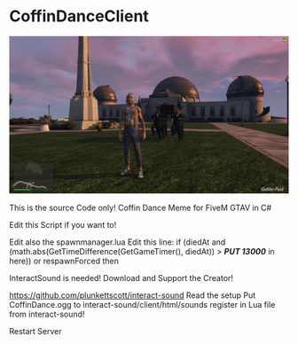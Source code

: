 # CoffinDanceClient

![main](Demo/main.gif)

This is the source Code only!
Coffin Dance Meme for FiveM GTAV in C#

Edit this Script if you want to! 

Edit also the spawnmanager.lua 
Edit this line:
if (diedAt and (math.abs(GetTimeDifference(GetGameTimer(), diedAt)) > ***PUT 13000*** in here)) or respawnForced then

InteractSound is needed!
Download and Support the Creator!

https://github.com/plunkettscott/interact-sound
Read the setup 
Put CoffinDance.ogg to interact-sound/client/html/sounds
register in Lua file from interact-sound!

Restart Server


